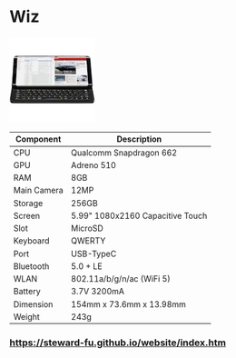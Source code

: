 # Wiz
![Alt text](imgs/main.jpg)
  
|Component  |Description                     |
|-----------|--------------------------------|
|CPU        |Qualcomm Snapdragon 662         |
|GPU        |Adreno 510                      |
|RAM        |8GB                             |
|Main Camera|12MP                            |
|Storage    |256GB                           |
|Screen     |5.99" 1080x2160 Capacitive Touch|
|Slot       |MicroSD                         |
|Keyboard   |QWERTY                          |
|Port       |USB-TypeC                       |
|Bluetooth  |5.0 + LE                        |
|WLAN       |802.11a/b/g/n/ac (WiFi 5)       |
|Battery    |3.7V 3200mA                     |
|Dimension  |154mm x 73.6mm x 13.98mm        |
|Weight     |243g                            |
  
### https://steward-fu.github.io/website/index.htm
